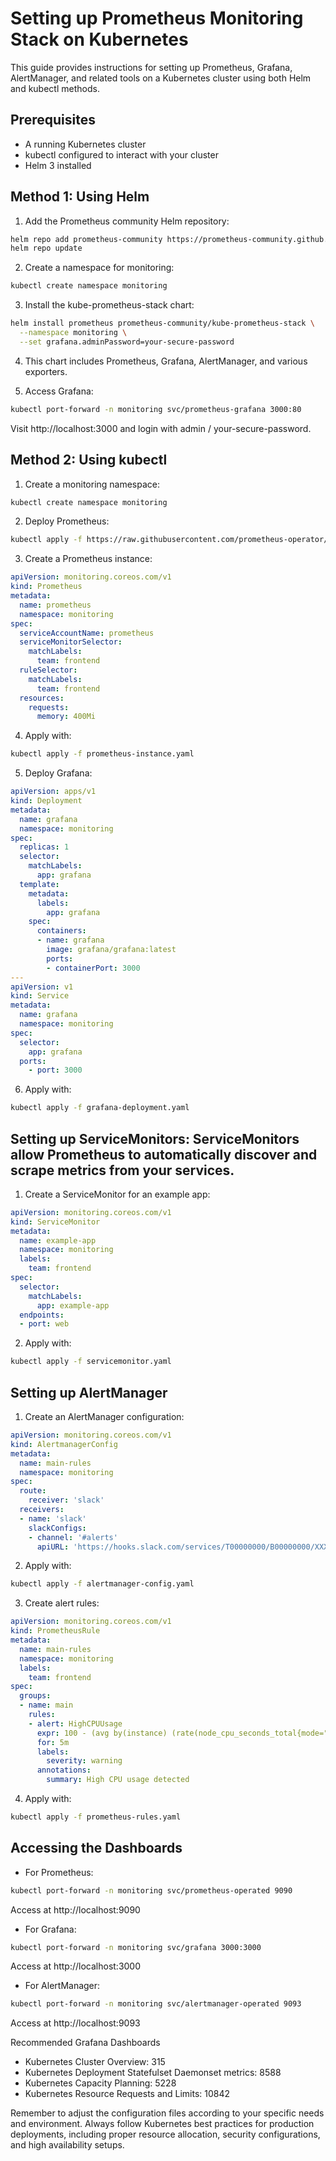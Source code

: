 # Setting up Prometheus Monitoring Stack on Kubernetes

This guide provides instructions for setting up Prometheus, Grafana, AlertManager, and related tools on a Kubernetes cluster using both Helm and kubectl methods.

## Prerequisites

- A running Kubernetes cluster
- kubectl configured to interact with your cluster
- Helm 3 installed

## Method 1: Using Helm

1. Add the Prometheus community Helm repository:

```bash
helm repo add prometheus-community https://prometheus-community.github.io/helm-charts
helm repo update
```

2. Create a namespace for monitoring:

```bash
kubectl create namespace monitoring
```

3. Install the kube-prometheus-stack chart:

```bash
helm install prometheus prometheus-community/kube-prometheus-stack \
  --namespace monitoring \
  --set grafana.adminPassword=your-secure-password
```

4. This chart includes Prometheus, Grafana, AlertManager, and various exporters.

5. Access Grafana:

```bash
kubectl port-forward -n monitoring svc/prometheus-grafana 3000:80
```

Visit http://localhost:3000 and login with admin / your-secure-password.

## Method 2: Using kubectl

1. Create a monitoring namespace:

```bash
kubectl create namespace monitoring
```

2. Deploy Prometheus:

```bash
kubectl apply -f https://raw.githubusercontent.com/prometheus-operator/prometheus-operator/master/bundle.yaml
```

3. Create a Prometheus instance:

```yaml
apiVersion: monitoring.coreos.com/v1
kind: Prometheus
metadata:
  name: prometheus
  namespace: monitoring
spec:
  serviceAccountName: prometheus
  serviceMonitorSelector:
    matchLabels:
      team: frontend
  ruleSelector:
    matchLabels:
      team: frontend
  resources:
    requests:
      memory: 400Mi
```

4. Apply with:

```bash
kubectl apply -f prometheus-instance.yaml
```

5. Deploy Grafana:

```yaml
apiVersion: apps/v1
kind: Deployment
metadata:
  name: grafana
  namespace: monitoring
spec:
  replicas: 1
  selector:
    matchLabels:
      app: grafana
  template:
    metadata:
      labels:
        app: grafana
    spec:
      containers:
      - name: grafana
        image: grafana/grafana:latest
        ports:
        - containerPort: 3000
---
apiVersion: v1
kind: Service
metadata:
  name: grafana
  namespace: monitoring
spec:
  selector:
    app: grafana
  ports:
    - port: 3000
```

6. Apply with:

```bash
kubectl apply -f grafana-deployment.yaml
```

## Setting up ServiceMonitors: ServiceMonitors allow Prometheus to automatically discover and scrape metrics from your services.

1. Create a ServiceMonitor for an example app:

```yaml
apiVersion: monitoring.coreos.com/v1
kind: ServiceMonitor
metadata:
  name: example-app
  namespace: monitoring
  labels:
    team: frontend
spec:
  selector:
    matchLabels:
      app: example-app
  endpoints:
  - port: web
```

2. Apply with:

```bash
kubectl apply -f servicemonitor.yaml
```

## Setting up AlertManager

1. Create an AlertManager configuration:

```yaml
apiVersion: monitoring.coreos.com/v1
kind: AlertmanagerConfig
metadata:
  name: main-rules
  namespace: monitoring
spec:
  route:
    receiver: 'slack'
  receivers:
  - name: 'slack'
    slackConfigs:
    - channel: '#alerts'
      apiURL: 'https://hooks.slack.com/services/T00000000/B00000000/XXXXXXXXXXXXXXXXXXXXXXXX'
```

2. Apply with:

```bash
kubectl apply -f alertmanager-config.yaml
```

3. Create alert rules:

```yaml
apiVersion: monitoring.coreos.com/v1
kind: PrometheusRule
metadata:
  name: main-rules
  namespace: monitoring
  labels:
    team: frontend
spec:
  groups:
  - name: main
    rules:
    - alert: HighCPUUsage
      expr: 100 - (avg by(instance) (rate(node_cpu_seconds_total{mode="idle"}[2m])) * 100) > 80
      for: 5m
      labels:
        severity: warning
      annotations:
        summary: High CPU usage detected
```

4. Apply with:

```bash
kubectl apply -f prometheus-rules.yaml
```

## Accessing the Dashboards

- For Prometheus:

```bash
kubectl port-forward -n monitoring svc/prometheus-operated 9090
```

Access at http://localhost:9090

- For Grafana:

```bash
kubectl port-forward -n monitoring svc/grafana 3000:3000
```

Access at http://localhost:3000

- For AlertManager:

```bash
kubectl port-forward -n monitoring svc/alertmanager-operated 9093
```

Access at http://localhost:9093

Recommended Grafana Dashboards

- Kubernetes Cluster Overview: 315
- Kubernetes Deployment Statefulset Daemonset metrics: 8588
- Kubernetes Capacity Planning: 5228
- Kubernetes Resource Requests and Limits: 10842

Remember to adjust the configuration files according to your specific needs and environment. Always follow Kubernetes best practices for production deployments, including proper resource allocation, security configurations, and high availability setups.
